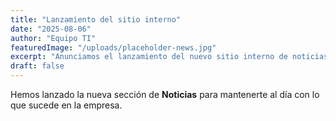 ```yaml
---
title: "Lanzamiento del sitio interno"
date: "2025-08-06"
author: "Equipo TI"
featuredImage: "/uploads/placeholder-news.jpg"
excerpt: "Anunciamos el lanzamiento del nuevo sitio interno de noticias y blog."
draft: false
---
```


Hemos lanzado la nueva sección de **Noticias** para mantenerte al día con lo que sucede en la empresa.
